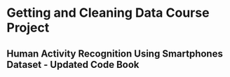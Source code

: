 # Getting and Cleaning Data Course Project

## Human Activity Recognition Using Smartphones Dataset - Updated Code Book

